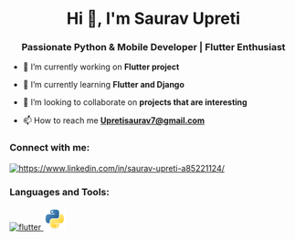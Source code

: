 <h1 align="center">Hi 👋, I'm Saurav Upreti</h1>
<h3 align="center">Passionate Python & Mobile Developer | Flutter Enthusiast</h3>

- 🔭 I’m currently working on **Flutter project**

- 🌱 I’m currently learning **Flutter and Django**

- 👯 I’m looking to collaborate on **projects that are interesting**

- 📫 How to reach me **Upretisaurav7@gmail.com**

<h3 align="left">Connect with me:</h3>
<p align="left">
<a href="https://linkedin.com/in/https://www.linkedin.com/in/saurav-upreti-a85221124/" target="blank"><img align="center" src="https://raw.githubusercontent.com/rahuldkjain/github-profile-readme-generator/master/src/images/icons/Social/linked-in-alt.svg" alt="https://www.linkedin.com/in/saurav-upreti-a85221124/" height="30" width="40" /></a>
</p>

<h3 align="left">Languages and Tools:</h3>
<p align="left"> <a href="https://flutter.dev" target="_blank" rel="noreferrer"> <img src="https://www.vectorlogo.zone/logos/flutterio/flutterio-icon.svg" alt="flutter" width="40" height="40"/> </a> <a href="https://www.python.org" target="_blank" rel="noreferrer"> <img src="https://raw.githubusercontent.com/devicons/devicon/master/icons/python/python-original.svg" alt="python" width="40" height="40"/> </a> </p>

